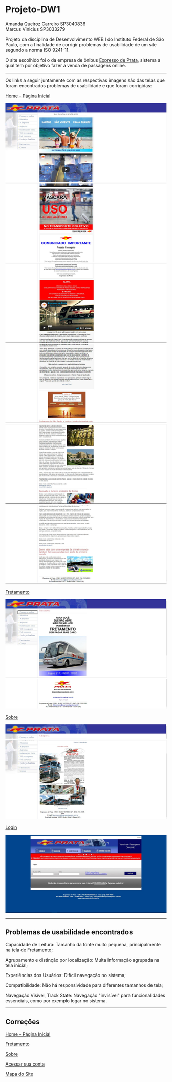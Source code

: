 # Projeto-DW1

Amanda Queiroz Carreiro SP3040836<br>
Marcus Vinicius SP3033279

Projeto da disciplina de Desenvolvimento WEB I do Instituto Federal de São Paulo, com a finalidade de corrigir  problemas de usabilidade de um site segundo a norma ISO 9241-11.

O site escolhido foi o da empresa de ônibus <a href="http://www.expressodeprata.com.br/">Expresso de Prata</a>, sistema a qual tem por objetivo fazer a venda de passagens online.

<hr>

Os links a seguir juntamente com as respectivas imagens são das telas que foram encontrados problemas de usabilidade e que foram corrigidas: 

<p><a href="http://www.expressodeprata.com.br/">Home - Página Inicial</a></p>
<img src="images/home1.JPG">
<img src="images/home2.JPG">
<img src="images/home3.JPG">
<img src="images/home4.JPG">
<img src="images/home5.JPG">
<img src="images/home6.JPG">

<p><a href="http://www.expressodeprata.com.br/fretamento.php">Fretamento</a></p>
<img src="images/fretamento1.JPG">
<img src="images/fretamento2.JPG">

<p><a href="http://www.expressodeprata.com.br/empresa.php">Sobre</a></p>
<img src="images/sobre1.JPG">
<img src="images/sobre2.JPG">

<p><a href="https://vendas.expressodeprata.com.br/cgi-bin/br5.cgi?op=hist">Login</a></p>
<img src="images/login1.JPG">


<hr>
<h2>Problemas de usabilidade encontrados</h2>
<p>Capacidade de Leitura: Tamanho da fonte muito pequena, principalmente na tela de Fretamento;</p>
<p>Agrupamento e distinção por localização: Muita informação agrupada na tela inicial;</p>
<p>Experiências dos Usuários: Difícil navegação no sistema;</p>
<p>Compatibilidade: Não há responsividade para diferentes tamanhos de tela;</p>
<p>Navegação Visível, Track State: Navegação "invisível" para funcionalidades essenciais, como por exemplo logar no sistema.</p>

<hr>
<h2>Correções</h2>
<p><a href="index.html">Home - Página Inicial</a></p>
<p><a href="fretamento.html">Fretamento</a></p>
<p><a href="sobre.html">Sobre</a></p>
<p><a href="login.html">Acessar sua conta</a></p>
<p><a href="mapadosite.html">Mapa do Site</a></p>
